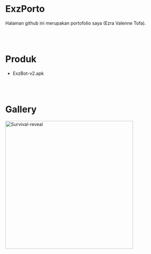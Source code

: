 # ExzPorto
Halaman github ini merupakan portofolio saya (Ezra Valenne Tofa).

<br>
<br>

# Produk
- ExzBot-v2.apk

<br>
<br>

# Gallery
<div style="display:flex;">
  <img src="https://github.com/exzgit/ExzPorto/assets/142492729/5e9e4a23-cd8b-4862-bf9e-93a7ef1a1c3e" alt="Survival-reveal" style="width:400px; height:auto;">
</div>
